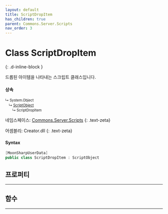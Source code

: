 ```yaml
---
layout: default
title: ScriptDropItem
has_children: true
parent: Commons.Server.Scripts
nav_order: 3
---
```


# Class ScriptDropItem 
{: .d-inline-block }

<!-- New
{: .label .label-green } -->

드롭된 아이템을 나타내는 스크립트 클래스입니다.

#### 상속

<div class="code-example" markdown="1" style = "font-size:0.8em;">
↳ System.Object<br/>
　↳ <a href = "../ScriptObject">ScriptObject</a><br/>
　　↳ ScriptDropItem
</div>

네임스페이스: [Commons.Server.Scripts](../)
{: .text-zeta}

어셈블리: Creator.dll
{: .text-zeta}

#### Syntax
```cs
[MoonSharpUserData]
public class ScriptDropItem : ScriptObject
```

## 프로퍼티
<!-- {: .d-inline-block } -->
---

## 함수
---
